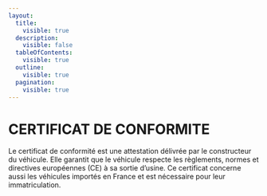 ```yaml
---
layout:
  title:
    visible: true
  description:
    visible: false
  tableOfContents:
    visible: true
  outline:
    visible: true
  pagination:
    visible: true
---
```


# CERTIFICAT DE CONFORMITE

Le certificat de conformité est une attestation délivrée par le constructeur du véhicule. Elle garantit que le véhicule respecte les règlements, normes et directives européennes (CE) à sa sortie d’usine. Ce certificat concerne aussi les véhicules importés en France et est nécessaire pour leur immatriculation.
